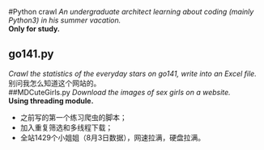 #Python crawl
*An undergraduate architect learning about coding (mainly Python3) in his summer vacation.*<br>
**Only for study.**<br>
## go141.py
*Crawl the statistics of the everyday stars on go141, write into an Excel file.*<br>
别问我怎么知道这个网站的。<br>
##MDCuteGirls.py
*Download the images of sex girls on a website.*<br>
**Using threading module.**<br>
* 之前写的第一个练习爬虫的脚本；
* 加入重复筛选和多线程下载；
* 全站1429个小姐姐（8月3日数据），网速拉满，硬盘拉满。

